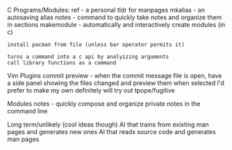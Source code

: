 C Programs/Modules:
	ref - a personal tldr for manpages
	mkalias - an autosaving alias
	notes - command to quickly take notes and organize them in sections
	makemodule - automatically and interactively create modules (in c)

	install pacman from file (unless bar operator permits it)
	
	turns a command into a c api by analyizing arguments
	call library functions as a command

Vim Plugins
	commit preview - when the commit message file is open, have a side panel showing the files changed and preview them when selected
		I'd prefer to make my own
		definitely will try out tpope/fugitive

Modules
	notes - quickly compose and organize private notes in the command line

Long term/unlikely (cool ideas though)
	AI that trains from existing man pages and generates new ones
	AI that reads source code and generates man pages
